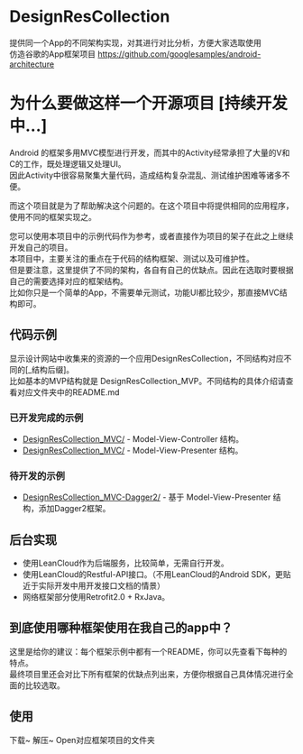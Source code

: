 # DesignResCollection
提供同一个App的不同架构实现，对其进行对比分析，方便大家选取使用  
仿造谷歌的App框架项目 https://github.com/googlesamples/android-architecture  
  
  
# 为什么要做这样一个开源项目 [持续开发中...]

Android 的框架多用MVC模型进行开发，而其中的Activity经常承担了大量的V和C的工作，既处理逻辑又处理UI。  
因此Activity中很容易聚集大量代码，造成结构复杂混乱、测试维护困难等诸多不便。  
  
而这个项目就是为了帮助解决这个问题的。在这个项目中将提供相同的应用程序，使用不同的框架实现之。  

您可以使用本项目中的示例代码作为参考，或者直接作为项目的架子在此之上继续开发自己的项目。  
本项目中，主要关注的重点在于代码的结构框架、测试以及可维护性。  
但是要注意，这里提供了不同的架构，各自有自己的优缺点。因此在选取时要根据自己的需要选择对应的框架结构。  
比如你只是一个简单的App，不需要单元测试，功能UI都比较少，那直接MVC结构即可。  
  
  
## 代码示例

显示设计网站中收集来的资源的一个应用DesignResCollection，不同结构对应不同的[_结构后缀]。  
比如基本的MVP结构就是 DesignResCollection_MVP。不同结构的具体介绍请查看对应文件夹中的README.md  
  
  
### 已开发完成的示例

  * [DesignResCollection_MVC/](https://github.com/boredream/DesignResCollection/tree/master/DesignResCollection_MVC) - Model-View-Controller 结构。
  * [DesignResCollection_MVC/](https://github.com/boredream/DesignResCollection/tree/master/DesignResCollection_MVP) - Model-View-Presenter 结构。
  
### 待开发的示例
  * [DesignResCollection_MVC-Dagger2/](https://github.com/boredream/DesignResCollection/tree/master/DesignResCollection_MVP-Dagger2) - 基于 Model-View-Presenter 结构，添加Dagger2框架。
  
  
## 后台实现

  * 使用LeanCloud作为后端服务，比较简单，无需自行开发。  
  * 使用LeanCloud的Restful-API接口。（不用LeanCloud的Android SDK，更贴近于实际开发中用开发接口文档的情景）  
  * 网络框架部分使用Retrofit2.0 + RxJava。  
  
  
## 到底使用哪种框架使用在我自己的app中？

这里是给你的建议：每个框架示例中都有一个README，你可以先查看下每种的特点。  
最终项目里还会对比下所有框架的优缺点列出来，方便你根据自己具体情况进行全面的比较选取。  
  
  
## 使用

下载~ 解压~ Open对应框架项目的文件夹


